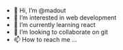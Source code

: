 - 👋 Hi, I’m @madout
- 👀 I’m interested in web development
- 🌱 I’m currently learning react
- 💞️ I’m looking to collaborate on git
- 📫 How to reach me ...

<!---
madout/madout is a ✨ special ✨ repository because its `README.md` (this file) appears on your GitHub profile.
You can click the Preview link to take a look at your changes.
--->
